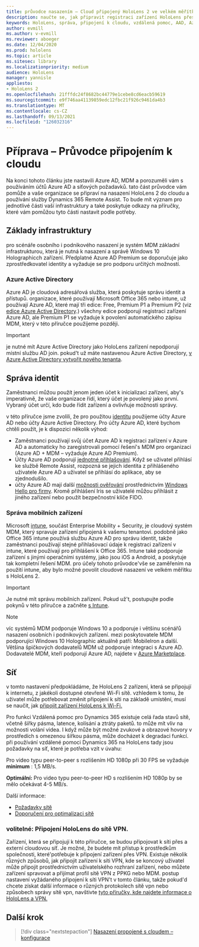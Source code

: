 ```yaml
---
title: průvodce nasazením – Cloud připojený HoloLens 2 ve velkém měřítku s využitím funkce Remote Assist – příprava
description: naučte se, jak připravit registraci zařízení HoloLens přes cloudovou propojenou síť pomocí azure active directory a správy identit.
keywords: HoloLens, správa, připojení k cloudu, vzdálená pomoc, AAD, Azure AD, MDM, správa mobilních zařízení
author: evmill
ms.author: v-evmill
ms.reviewer: aboeger
ms.date: 12/04/2020
ms.prod: hololens
ms.topic: article
ms.sitesec: library
ms.localizationpriority: medium
audience: HoloLens
manager: yannisle
appliesto:
- HoloLens 2
ms.openlocfilehash: 21fffdc24f8682bc44779e1cebe8cd6eacb59619
ms.sourcegitcommit: e9f746aa41139859edc12fbc21f926c9461da4b3
ms.translationtype: MT
ms.contentlocale: cs-CZ
ms.lasthandoff: 09/13/2021
ms.locfileid: "126032316"
---
```

# <a name="prepare---cloud-connected-guide"></a>Příprava – Průvodce připojením k cloudu

Na konci tohoto článku jste nastavili Azure AD, MDM a porozuměli vám s používáním účtů Azure AD a síťových požadavků. tato část průvodce vám pomůže a vaše organizace se připraví na nasazení HoloLens 2 do cloudu a používání služby Dynamics 365 Remote Assist. To bude mít význam pro jednotlivé části vaší infrastruktury a také poskytuje odkazy na příručky, které vám pomůžou tyto části nastavit podle potřeby.

## <a name="infrastructure-essentials"></a>Základy infrastruktury

pro scénáře osobního i podnikového nasazení je systém MDM základní infrastrukturou, která je nutná k nasazení a správě Windows 10 Holographicch zařízení. Předplatné Azure AD Premium se doporučuje jako zprostředkovatel identity a vyžaduje se pro podporu určitých možností.

### <a name="azure-active-directory"></a>Azure Active Directory

Azure AD je cloudová adresářová služba, která poskytuje správu identit a přístupů. organizace, které používají Microsoft Office 365 nebo intune, už používají Azure AD, které mají tři edice: Free, Premium P1 a Premium P2 (viz [edice Azure Active Directory](https://azure.microsoft.com/documentation/articles/active-directory-editions).) všechny edice podporují registraci zařízení Azure AD, ale Premium P1 se vyžaduje k povolení automatického zápisu MDM, který v této příručce použijeme později.

> [!IMPORTANT]
> je nutné mít Azure Active Directory jako HoloLens zařízení nepodporují místní službu AD join. pokud&#39;t už máte nastavenou Azure Active Directory, [v Azure Active Directory vytvořit nového tenanta](/azure/active-directory/fundamentals/active-directory-access-create-new-tenant).

## <a name="identity-management"></a>Správa identit

Zaměstnanci můžou použít jenom jeden účet k inicializaci zařízení, aby&#39;s imperativně, že vaše organizace řídí, který účet je povolený jako první. Vybraný účet určí, kdo bude řídit zařízení a ovlivňuje možnosti správy.

v této příručce jsme zvolili, že pro použitou [identitu](/hololens/hololens-identity) použijeme účty Azure AD nebo účty Azure Active Directory. Pro účty Azure AD, které bychom chtěli použít, je k dispozici několik výhod:

- Zaměstnanci používají svůj účet Azure AD k registraci zařízení v Azure AD a automaticky ho zaregistrovali pomocí řešení&#39;s MDM pro organizaci (Azure AD + MDM – vyžaduje Azure AD Premium).
- Účty Azure AD podporují [jednotné přihlašování](/azure/active-directory/manage-apps/what-is-single-sign-on). Když se uživatel přihlásí ke službě Remote Assist, rozpozná se jejich identita z přihlášeného uživatele Azure AD a uživatel se přihlásí do aplikace, aby se zjednodušilo.
- účty Azure AD mají další [možnosti ověřování](/hololens/hololens-identity) prostřednictvím [Windows Hello pro firmy](/windows/security/identity-protection/hello-for-business/hello-identity-verification). Kromě přihlášení Iris se uživatelé můžou přihlásit z jiného zařízení nebo použít bezpečnostní klíče FIDO.

### <a name="mobile-device-management"></a>Správa mobilních zařízení

Microsoft [intune](/mem/intune/fundamentals/what-is-intune), součást Enterprise Mobility + Security, je cloudový systém MDM, který spravuje zařízení připojená k vašemu tenantovi. podobně jako Office 365 intune používá službu Azure AD pro správu identit, takže zaměstnanci používají stejné přihlašovací údaje k registraci zařízení v intune, které používají pro přihlášení k Office 365. Intune také podporuje zařízení s jinými operačními systémy, jako jsou iOS a Android, a poskytuje tak kompletní řešení MDM. pro účely tohoto průvodce&#39;vše se zaměřením na použití intune, aby bylo možné povolit cloudové nasazení ve velkém měřítku s HoloLens 2.

> [!IMPORTANT]
> Je nutné mít správu mobilních zařízení. Pokud už&#39;t, postupujte podle pokynů v této příručce a začněte [s Intune](/mem/intune/fundamentals/free-trial-sign-up).

> [!NOTE]
> víc systémů MDM podporuje Windows 10 a podporuje i většinu scénářů nasazení osobních i podnikových zařízení. mezi poskytovatele MDM podporující Windows 10 Holographic aktuálně patří: MobileIron a další. Většina špičkových dodavatelů MDM už podporuje integraci s Azure AD. Dodavatelé MDM, kteří podporují Azure AD, najdete v [Azure Marketplace](https://azure.microsoft.com/marketplace/).

## <a name="network"></a>Síť

v tomto nastavení předpokládáme, že HoloLens 2 zařízení, která se připojují k internetu, z jakékoli dostupné otevřené Wi-Fi sítě. vzhledem k tomu, že uživatel může potřebovat změnit připojení k síti na základě umístění, musí se naučit, jak [připojit zařízení HoloLens k Wi-Fi.](/hololens/hololens-network)

Pro funkci Vzdálená pomoc pro Dynamics 365 existuje celá řada stavů sítě, včetně šířky pásma, latence, kolísání a ztráty paketů. to může mít vliv na možnosti volání videa. I když může být možné zvukové a obrazové hovory v prostředích s omezenou šířkou pásma, může docházet k degradaci funkcí. při používání vzdálené pomoci Dynamics 365 na HoloLens tady jsou požadavky na síť, které je potřeba vzít v úvahu:

Pro video typu peer-to-peer s rozlišením HD 1080p při 30 FPS se vyžaduje **minimum** : 1,5 MB/s.

**Optimální:** Pro video typu peer-to-peer HD s rozlišením HD 1080p by se mělo očekávat 4-5 MB/s.

Další informace:

- [Požadavky sítě](/dynamics365/mixed-reality/remote-assist/requirements#network-requirements)
- [Doporučení pro optimalizaci sítě](/dynamics365/mixed-reality/remote-assist/requirements#dynamics-365-remote-assist-hololens)

### <a name="optional-connect-your-hololens-to-vpn"></a>volitelné: Připojení HoloLens do sítě VPN.

Zařízení, která se připojují k této příručce, se budou připojovat k síti přes a externí cloudovou síť. Je možné, že budete mít přístup k prostředkům společnosti, které&#39;potřebuje k připojení zařízení přes VPN. Existuje několik různých způsobů, jak připojit zařízení k síti VPN, kde se koncový uživatel může připojit prostřednictvím uživatelského rozhraní zařízení, nebo můžete zařízení spravovat a přijímat profil sítě VPN z PPKG nebo MDM. postup nastavení vyžádaného připojení k síti VPN&#39;t v tomto článku, takže pokud&#39;d chcete získat další informace o různých protokolech sítě vpn nebo způsobech správy sítě vpn, navštivte [tyto příručky, kde najdete informace o HoloLens a VPN.](/hololens/hololens-network#vpn)

## <a name="next-step"></a>Další krok

> [!div class="nextstepaction"]
> [Nasazení propojené s cloudem – konfigurace](hololens2-cloud-connected-configure.md)
